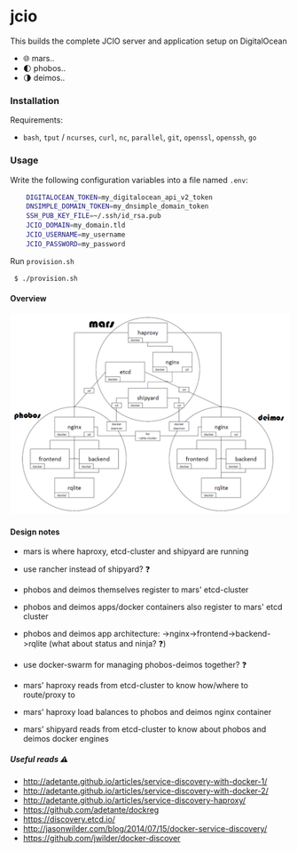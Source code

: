 # jcio

This builds the complete JCIO server and application setup on DigitalOcean
- :globe_with_meridians: mars.<domain>.<tld>
- :first_quarter_moon: phobos.<domain>.<tld>
- :last_quarter_moon: deimos.<domain>.<tld>

### Installation

Requirements:

* `bash`, `tput` / `ncurses`, `curl`, `nc`, `parallel`, `git`, `openssl`, `openssh`, `go`

### Usage

Write the following configuration variables into a file named `.env`:

```sh
	DIGITALOCEAN_TOKEN=my_digitalocean_api_v2_token
	DNSIMPLE_DOMAIN_TOKEN=my_dnsimple_domain_token
	SSH_PUB_KEY_FILE=~/.ssh/id_rsa.pub
	JCIO_DOMAIN=my_domain.tld
	JCIO_USERNAME=my_username
	JCIO_PASSWORD=my_password
```

Run `provision.sh`

```sh
 $ ./provision.sh
```

#### Overview

![Overview](https://github.com/JamesClonk/jcio/raw/master/jcio.png "OVerview")

#### Design notes

- mars is where haproxy, etcd-cluster and shipyard are running
- use rancher instead of shipyard? :question:

- phobos and deimos themselves register to mars' etcd-cluster
- phobos and deimos apps/docker containers also register to mars' etcd cluster
- phobos and deimos app architecture: ->nginx->frontend->backend->rqlite (what about status and ninja? :question:)
- use docker-swarm for managing phobos-deimos together? :question:

- mars' haproxy reads from etcd-cluster to know how/where to route/proxy to
- mars' haproxy load balances to phobos and deimos nginx container
- mars' shipyard reads from etcd-cluster to know about phobos and deimos docker engines

##### Useful reads :warning:

- http://adetante.github.io/articles/service-discovery-with-docker-1/
- http://adetante.github.io/articles/service-discovery-with-docker-2/
- http://adetante.github.io/articles/service-discovery-haproxy/
- https://github.com/adetante/dockreg
- https://discovery.etcd.io/
- http://jasonwilder.com/blog/2014/07/15/docker-service-discovery/
- https://github.com/jwilder/docker-discover
